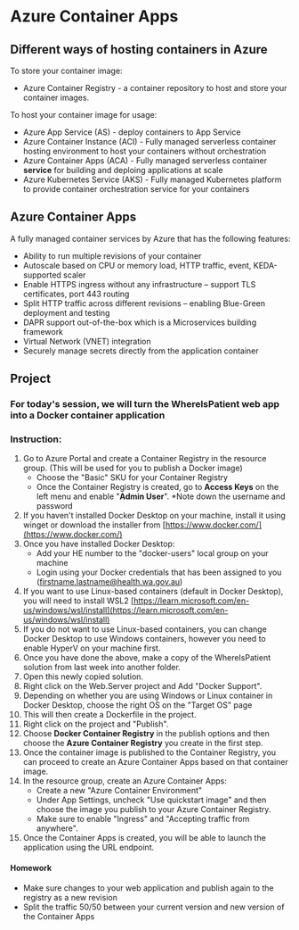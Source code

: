 # Azure Container Apps

## Different ways of hosting containers in Azure
To store your container image:
- Azure Container Registry - a container repository to host and store your container images.

To host your container image for usage:
- Azure App Service (AS) - deploy containers to App Service
- Azure Container Instance (ACI) - Fully managed serverless container hosting environment to host your containers without orchestration
- Azure Container Apps (ACA) - Fully managed serverless container **service** for building and deploing applications at scale
- Azure Kubernetes Service (AKS) - Fully managed Kubernetes platform to provide container orchestration service for your containers

## Azure Container Apps
A fully managed container services by Azure that has the following features:
- Ability to run multiple revisions of your container
- Autoscale based on CPU or memory load, HTTP traffic, event, KEDA-supported scaler
- Enable HTTPS ingress without any infrastructure – support TLS certificates, port 443 routing
- Split HTTP traffic across different revisions – enabling Blue-Green deployment and testing
- DAPR support out-of-the-box which is a Microservices building framework
- Virtual Network (VNET) integration
- Securely manage secrets directly from the application container

## Project
### For today's session, we will turn the WhereIsPatient web app into a Docker container application

### Instruction:
1. Go to Azure Portal and create a Container Registry in the resource group. (This will be used for you to publish a Docker image)
    - Choose the "Basic" SKU for your Container Registry
    - Once the Container Registry is created, go to **Access Keys** on the left menu and enable "**Admin User**". *Note down the username and password
2. If you haven't installed Docker Desktop on your machine, install it using winget or download the installer from [https://www.docker.com/](https://www.docker.com/)
3. Once you have installed Docker Desktop:
    - Add your HE number to the "docker-users" local group on your machine
    - Login using your Docker credentials that has been assigned to you (firstname.lastname@health.wa.gov.au)
4. If you want to use Linux-based containers (default in Docker Desktop), you will need to install WSL2 [https://learn.microsoft.com/en-us/windows/wsl/install](https://learn.microsoft.com/en-us/windows/wsl/install)
5. If you do not want to use Linux-based containers, you can change Docker Desktop to use Windows containers, however you need to enable HyperV on your machine first.
6. Once you have done the above, make a copy of the WhereIsPatient solution from last week into another folder.
7. Open this newly copied solution.
8. Right click on the Web.Server project and Add "Docker Support".
9. Depending on whether you are using Windows or Linux container in Docker Desktop, choose the right OS on the "Target OS" page
10. This will then create a Dockerfile in the project.
11. Right click on the project and "Publish".
12. Choose **Docker Container Registry** in the publish options and then choose the **Azure Container Registry** you create in the first step.
13. Once the container image is published to the Container Registry, you can proceed to create an Azure Container Apps based on that container image.
14. In the resource group, create an Azure Container Apps:
    - Create a new "Azure Container Environment"
    - Under App Settings, uncheck "Use quickstart image" and then choose the image you publish to your Azure Container Registry.
    - Make sure to enable "Ingress" and "Accepting traffic from anywhere".
15. Once the Container Apps is created, you will be able to launch the application using the URL endpoint.

#### Homework
- Make sure changes to your web application and publish again to the registry as a new revision
- Split the traffic 50/50 between your current version and new version of the Container Apps

